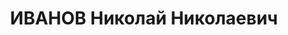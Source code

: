 ---
title: ИВАНОВ Николай Николаевич
description: 'Род. в 1888, Тифлис, русский, обр.: высшее, эсер, член ЦК ПСР. Нелегальная
  партийная работа, заместитель начальника отдела учета и распределения рабочей силы
  НКПС

  Арестован 03.08.1921. Обв.: антисоветская деятельность, подсудимый 1-й группы на
  процессе эсеров 1922. Приговор: Верховный трибунал ВЦИК, 07.08.1922 – ВМН, 8.08.1922
  постановлением Президиума ВЦИК исполнение приговора отсрочено.

  Реабилитирован Генеральной прокуратурой РФ 28.06.2001 отсутствие доказательств того,
  что Иванов лично занимался военной работой, направленной на свержение советской
  власти'
---